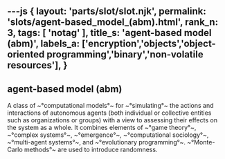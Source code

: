 ---js
{
  layout: 'parts/slot/slot.njk',
  permalink: 'slots/agent-based_model_(abm).html',
  rank_n: 3,
  tags: [ 'notag' ],
  title_s: 'agent-based model (abm)',
  labels_a: ['encryption','objects','object-oriented programming','binary','non-volatile resources'],
}
---
## agent-based model (abm)

A class of ~°computational models°~ for ~°simulating°~ the actions and interactions of autonomous agents (both individual or collective entities such as organizations or groups) with a view to assessing their effects on the system as a whole. It combines elements of ~°game theory°~, ~°complex systems°~, ~°emergence°~, ~°computational sociology°~, ~°multi-agent systems°~, and ~°evolutionary programming°~. ~°Monte-Carlo methods°~ are used to introduce randomness.

